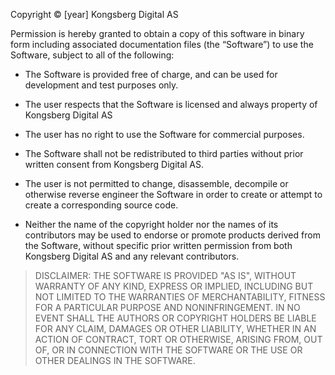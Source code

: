 Copyright © [year] Kongsberg Digital AS

Permission is hereby granted to obtain a copy of this software in binary form including associated documentation files (the “Software”) to use the Software, subject to all of the following:

- The Software is provided free of charge, and can be used for development and test purposes only.

-	The user respects that the Software is licensed and always property of Kongsberg Digital AS

-	The user has no right to use the Software for commercial purposes.

-	The Software shall not be redistributed to third parties without prior written consent from Kongsberg Digital AS.

-	The user is not permitted to change, disassemble, decompile or otherwise reverse engineer the Software in order to create or attempt to create a corresponding source code.

-	Neither the name of the copyright holder nor the names of its contributors may be used to endorse or promote products derived from the Software, without specific prior written permission from both Kongsberg Digital AS and any relevant contributors. 


> DISCLAIMER: THE SOFTWARE IS PROVIDED "AS IS", WITHOUT WARRANTY OF ANY KIND, EXPRESS OR IMPLIED, INCLUDING BUT NOT LIMITED TO THE WARRANTIES OF MERCHANTABILITY, FITNESS FOR A PARTICULAR PURPOSE AND NONINFRINGEMENT. IN NO EVENT SHALL THE AUTHORS OR COPYRIGHT HOLDERS BE LIABLE FOR ANY CLAIM, DAMAGES OR OTHER LIABILITY, WHETHER IN AN ACTION OF CONTRACT, TORT OR OTHERWISE, ARISING FROM, OUT OF, OR IN CONNECTION WITH THE SOFTWARE OR THE USE OR OTHER DEALINGS IN THE SOFTWARE.

